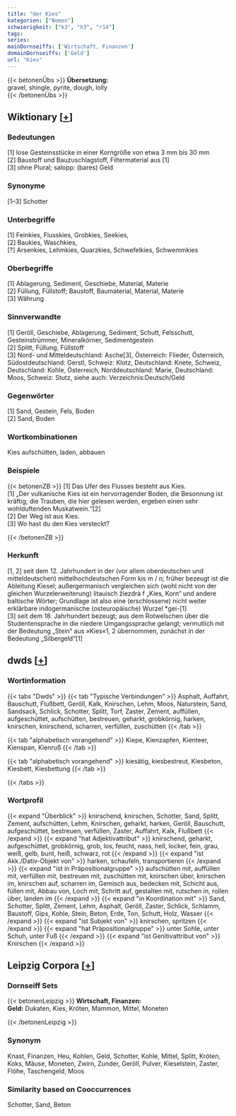 ```yaml
---
title: "der Kies"
kategorien: ["Nomen"]
schwierigkeit: ["k3", "h3", "r14"]
tags:
series:
mainDornseiffs: ['Wirtschaft, Finanzen']
domainDornseiffs: ['Geld']
url: "Kies"
---
```


{{< betonenÜbs >}}
**Übersetzung:**  
gravel, shingle, pyrite, dough, lolly  
{{< /betonenÜbs >}}

## Wiktionary [[+](https://de.wiktionary.org/wiki/Kies)]

### Bedeutungen
[1] lose Gesteinsstücke in einer Korngröße von etwa 3 mm bis 30 mm  
[2] Baustoff und Bauzuschlagstoff, Filtermaterial aus [1]  
[3] ohne Plural; salopp: (bares) Geld  

### Synonyme
[1–3] Schotter  

### Unterbegriffe
[1] Feinkies, Flusskies, Grobkies, Seekies,  
[2] Baukies, Waschkies,  
[?] Arsenkies, Lehmkies, Quarzkies, Schwefelkies, Schwemmkies  

### Oberbegriffe
[1] Ablagerung, Sediment, Geschiebe, Material, Materie  
[2] Füllung, Füllstoff; Baustoff, Baumaterial, Material, Materie  
[3] Währung  

### Sinnverwandte
[1] Geröll, Geschiebe, Ablagerung, Sediment, Schutt, Felsschutt, Gesteinstrümmer, Mineralkörner, Sedimentgestein  
[2] Splitt, Füllung, Füllstoff  
[3] Nord- und Mitteldeutschland: Asche[3], Österreich: Flieder, Österreich, Südostdeutschland: Gerstl, Schweiz: Klotz, Deutschland: Knete, Schweiz, Deutschland: Kohle, Österreich, Norddeutschland: Marie, Deutschland: Moos, Schweiz: Stutz, siehe auch: Verzeichnis:Deutsch/Geld  

### Gegenwörter
[1] Sand, Gestein, Fels, Boden  
[2] Sand, Boden  

### Wortkombinationen
Kies aufschütten, laden, abbauen  

### Beispiele
{{< betonenZB >}}
[1] Das Ufer des Flusses besteht aus Kies.  
[1] „Der vulkanische Kies ist ein hervorragender Boden, die Besonnung ist kräftig; die Trauben, die hier gelesen werden, ergeben einen sehr wohlduftenden Muskatwein.“[2]  
[2] Der Weg ist aus Kies.  
[3] Wo hast du den Kies versteckt?  

{{< /betonenZB >}}
### Herkunft
[1, 2] seit dem 12. Jahrhundert in der (vor allem oberdeutschen und mitteldeutschen) mittelhochdeutschen Form kis m / n; früher bezeugt ist die Ableitung Kiesel; außergermanisch vergleichen sich (wohl nicht von der gleichen Wurzelerweiterung) litauisch žiezdrà f „Kies, Korn“ und andere baltische Wörter; Grundlage ist also eine (erschlossene) nicht weiter erklärbare indogermanische (osteuropäische) Wurzel *gei-[1]  
[3] seit dem 18. Jahrhundert bezeugt; aus dem Rotwelschen über die Studentensprache in die niedere Umgangssprache gelangt; vermutlich mit der Bedeutung „Stein“ aus »Kies«1, 2 übernommen, zunächst in der Bedeutung „Silbergeld“[1]  



## dwds [[+](https://www.dwds.de/wb/Kies)]

### Wortinformation
{{< tabs "Dwds" >}}
{{< tab "Typische Verbindungen" >}}
Asphalt, Auffahrt, Bauschutt, Flußbett, Geröll, Kalk, Knirschen, Lehm, Moos, Naturstein, Sand, Sandsack, Schlick, Schotter, Splitt, Torf, Zaster, Zement, auffüllen, aufgeschüttet, aufschütten, bestreuen, geharkt, grobkörnig, harken, knirschen, knirschend, scharren, verfüllen, zuschütten
{{< /tab >}}

{{< tab "alphabetisch vorangehend" >}}
Kiepe, Kienzapfen, Kienteer, Kienspan, Kienruß
{{< /tab >}}

{{< tab "alphabetisch vorangehend" >}}
kiesätig, kiesbestreut, Kiesbeton, Kiesbett, Kiesbettung
{{< /tab >}}

{{< /tabs >}}

### Wortprofil
{{< expand "Überblick" >}} knirschend, knirschen, Schotter, Sand, Splitt, Zement, aufschütten, Lehm, Knirschen, geharkt, harken, Geröll, Bauschutt, aufgeschüttet, bestreuen, verfüllen, Zaster, Auffahrt, Kalk, Flußbett {{< /expand >}}
{{< expand "hat Adjektivattribut" >}} knirschend, geharkt, aufgeschüttet, grobkörnig, grob, los, feucht, nass, hell, locker, fein, grau, weiß, gelb, bunt, heiß, schwarz, rot {{< /expand >}}
{{< expand "ist Akk./Dativ-Objekt von" >}} harken, schaufeln, transportieren {{< /expand >}}
{{< expand "ist in Präpositionalgruppe" >}} aufschütten mit, auffüllen mit, verfüllen mit, bestreuen mit, zuschütten mit, knirschen über, knirschen im, knirschen auf, scharren im, Gemisch aus, bedecken mit, Schicht aus, füllen mit, Abbau von, Loch mit, Schritt auf, gestalten mit, rutschen in, rollen über, landen im {{< /expand >}}
{{< expand "in Koordination mit" >}} Sand, Schotter, Splitt, Zement, Lehm, Asphalt, Geröll, Zaster, Schlick, Schlamm, Baustoff, Gips, Kohle, Stein, Beton, Erde, Ton, Schutt, Holz, Wasser {{< /expand >}}
{{< expand "ist Subjekt von" >}} knirschen, spritzen {{< /expand >}}
{{< expand "hat Präpositionalgruppe" >}} unter Sohle, unter Schuh, unter Fuß {{< /expand >}}
{{< expand "ist Genitivattribut von" >}} Knirschen {{< /expand >}}

## Leipzig Corpora [[+](https://corpora.uni-leipzig.de/en/res?word=Kies&corpusId=deu_newscrawl-public_2018)]

### Dornseiff Sets
{{< betonenLeipzig >}}
**Wirtschaft, Finanzen:**  
**Geld:** Dukaten, Kies, Kröten, Mammon, Mittel, Moneten  

{{< /betonenLeipzig >}}

### Synonym
Knast, Finanzen, Heu, Kohlen, Geld, Schotter, Kohle, Mittel, Splitt, Kröten, Koks, Mäuse, Moneten, Zwirn, Zunder, Geröll, Pulver, Kieselstein, Zaster, Flöhe, Taschengeld, Moos


### Similarity based on Cooccurrences
Schotter, Sand, Beton

